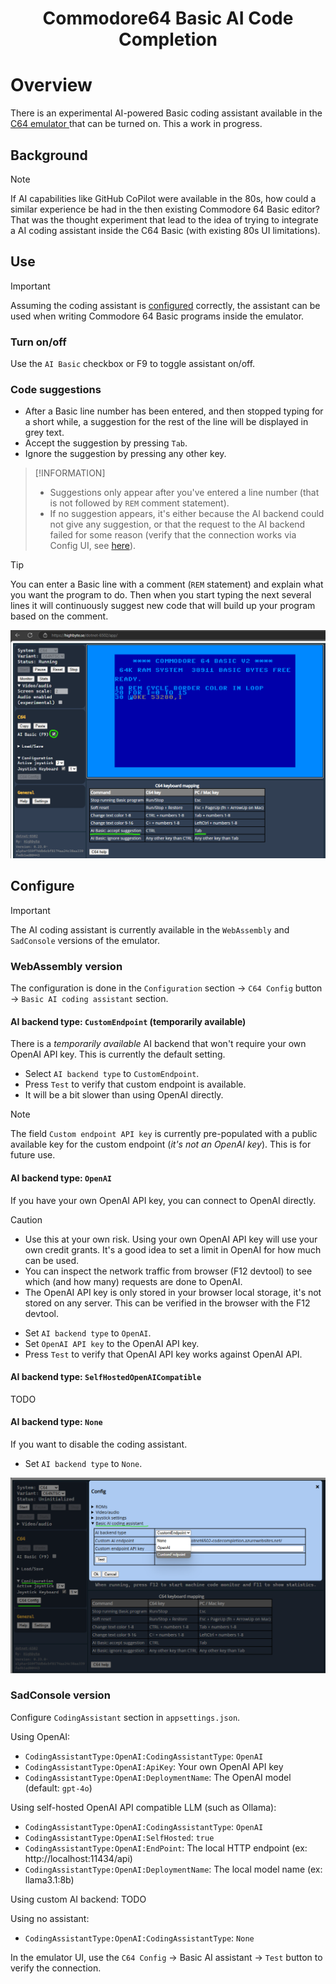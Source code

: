 <h1 align="center">Commodore64 Basic AI Code Completion</h1>

# Overview

There is an experimental AI-powered Basic coding assistant available in the [C64 emulator ](SYSTEMS_C64.md) that can be turned on. This a work in progress.

## Background

> [!NOTE] 
> If AI capabilities like GitHub CoPilot were available in the 80s, how could a similar experience be had in the then existing Commodore 64 Basic editor? That was the thought experiment that lead to the idea of trying to integrate a AI coding assistant inside the C64 Basic (with existing 80s UI limitations).

## Use
> [!IMPORTANT]  
> Assuming the coding assistant is [configured](#configure) correctly, the assistant can be used when writing Commodore 64 Basic programs inside the emulator.

### Turn on/off
Use the `AI Basic` checkbox or F9 to toggle assistant on/off.

### Code suggestions
- After a Basic line number has been entered, and then stopped typing for a short while, a suggestion for the rest of the line will be displayed in grey text. 
- Accept the suggestion by pressing `Tab`.
- Ignore the suggestion by pressing any other key.

> [!INFORMATION]
> - Suggestions only appear after you've entered a line number (that is not followed by `REM` comment statement).
> - If no suggestion appears, it's either because the AI backend could not give any suggestion, or that the request to the AI backend failed for some reason (verify that the connection works via Config UI, see [here](#configure)).

> [!TIP]
> You can enter a Basic line with a comment (`REM` statement) and explain what you want the program to do. Then when you start typing the next several lines it will continuously suggest new code that will build up your program based on the comment.

![C64 Basic AI code completion](Screenshots/WASM_C64_Basic_AI.png 'C64 Basic AI code completion')


## Configure
> [!IMPORTANT]  
> The AI coding assistant is currently available in the `WebAssembly` and `SadConsole` versions of the emulator.

###  WebAssembly version
The configuration is done in the `Configuration` section -> `C64 Config` button -> `Basic AI coding assistant` section.

#### AI backend type: `CustomEndpoint` (temporarily available)
There is a _temporarily available_ AI backend that won't require your own OpenAI API key. This is currently the default setting.
- Select `AI backend type` to `CustomEndpoint`.
- Press `Test` to verify that custom endpoint is available.
- It will be a bit slower than using OpenAI directly.

> [!NOTE]
> The field `Custom endpoint API key` is currently pre-populated with a public available key for the custom endpoint (_it's not an OpenAI key_). This is for future use.

#### AI backend type: `OpenAI`
If you have your own OpenAI API key, you can connect to OpenAI directly. 

> [!CAUTION]
> - Use this at your own risk. Using your own OpenAI API key will use your own credit grants. It's a good idea to set a limit in OpenAI for how much can be used.
> - You can inspect the network traffic from browser (F12 devtool) to see which (and how many) requests are done to OpenAI.
> - The OpenAI API key is only stored in your browser local storage, it's not stored on any server. This can be verified in the browser with the F12 devtool.

- Set `AI backend type` to `OpenAI`.
- Set `OpenAI API key` to the OpenAI API key. 
- Press `Test` to verify that OpenAI API key works against OpenAI API.

#### AI backend type: `SelfHostedOpenAICompatible`
TODO

#### AI backend type: `None`
If you want to disable the coding assistant.
- Set `AI backend type` to `None`.

![C64 Basic AI code completion](Screenshots/WASM_C64_Basic_AI_Config.png 'C64 Basic AI code completion')

###  SadConsole version
Configure `CodingAssistant` section in `appsettings.json`.

Using OpenAI:
- `CodingAssistantType:OpenAI:CodingAssistantType`: `OpenAI`
- `CodingAssistantType:OpenAI:ApiKey`: Your own OpenAI API key
- `CodingAssistantType:OpenAI:DeploymentName`: The OpenAI model (default: `gpt-4o`)

Using self-hosted OpenAI API compatible LLM (such as Ollama):
- `CodingAssistantType:OpenAI:CodingAssistantType`: `OpenAI`
- `CodingAssistantType:OpenAI:SelfHosted`: `true`
- `CodingAssistantType:OpenAI:EndPoint`: The local HTTP endpoint (ex: http://localhost:11434/api)
- `CodingAssistantType:OpenAI:DeploymentName`: The local model name (ex: llama3.1:8b)

Using custom AI backend:
TODO

Using no assistant:
- `CodingAssistantType:OpenAI:CodingAssistantType`: `None`

In the emulator UI, use the `C64 Config` -> Basic AI assistant -> `Test` button to verify the connection.
